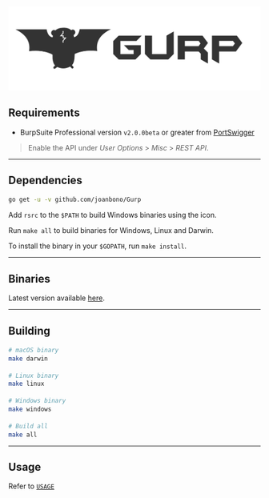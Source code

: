 ![](img/Gurp_banner.png)

## Requirements

+ BurpSuite Professional version `v2.0.0beta` or greater from [PortSwigger](https://portswigger.net/burp)

> Enable the API under *User Options* > *Misc* > *REST API*. 



***

## Dependencies

```bash
go get -u -v github.com/joanbono/Gurp
```

Add `rsrc` to the `$PATH` to build Windows binaries using the icon.

Run `make all` to build binaries for Windows, Linux and Darwin.

To install the binary in your `$GOPATH`, run `make install`.

***

## Binaries

Latest version available [here](https://github.com/joanbono/Gurp/releases/latest).

***

## Building

```bash
# macOS binary
make darwin

# Linux binary
make linux

# Windows binary
make windows

# Build all
make all
```

***

## Usage

Refer to [`USAGE`](USAGE.md)
